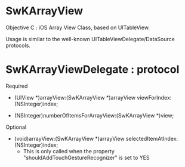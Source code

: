 # SwKArrayView
Objective C : iOS Array View Class, based on UITableView.

Usage is similar to the well-known UITableViewDelegate/DataSource protocols.


# SwKArrayViewDelegate : protocol
Required
- (UIView *)arrayView:(SwKArrayView *)arrayView viewForIndex:(NSInteger)index;

- (NSInteger)numberOfItemsForArrayView:(SwKArrayView *)view;

Optional

- (void)arrayView:(SwKArrayView *)arrayView selectedItemAtIndex:(NSInteger)index;
  - This is only called when the property "shouldAddTouchGestureRecognizer" is set to YES
